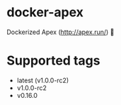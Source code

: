 # docker-apex

Dockerized Apex (http://apex.run/) 🐳

# Supported tags

- latest (v1.0.0-rc2)
- v1.0.0-rc2
- v0.16.0
